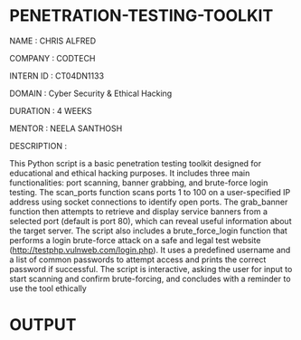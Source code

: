 # PENETRATION-TESTING-TOOLKIT

NAME : CHRIS ALFRED

COMPANY : CODTECH

INTERN ID : CT04DN1133

DOMAIN : Cyber Security & Ethical Hacking 

DURATION : 4 WEEKS

MENTOR : NEELA SANTHOSH

DESCRIPTION : 

This Python script is a basic penetration testing toolkit designed for educational and ethical hacking purposes. It includes three main functionalities: port scanning, banner grabbing, and brute-force login testing. The scan_ports function scans ports 1 to 100 on a user-specified IP address using socket connections to identify open ports. The grab_banner function then attempts to retrieve and display service banners from a selected port (default is port 80), which can reveal useful information about the target server. The script also includes a brute_force_login function that performs a login brute-force attack on a safe and legal test website (http://testphp.vulnweb.com/login.php). It uses a predefined username and a list of common passwords to attempt access and prints the correct password if successful. The script is interactive, asking the user for input to start scanning and confirm brute-forcing, and concludes with a reminder to use the tool ethically

# OUTPUT



